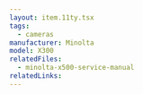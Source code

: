 ```yaml
---
layout: item.11ty.tsx
tags:
  - cameras
manufacturer: Minolta
model: X300
relatedFiles:
  - minolta-x500-service-manual
relatedLinks:
---
```

